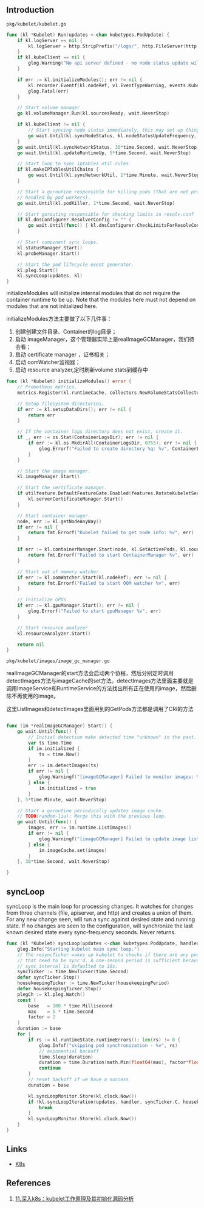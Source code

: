 ## Introduction





`pkg/kubelet/kubelet.go`

```go
func (kl *Kubelet) Run(updates <-chan kubetypes.PodUpdate) {
	if kl.logServer == nil {
		kl.logServer = http.StripPrefix("/logs/", http.FileServer(http.Dir("/var/log/")))
	}
	if kl.kubeClient == nil {
		glog.Warning("No api server defined - no node status update will be sent.")
	}

	if err := kl.initializeModules(); err != nil {
		kl.recorder.Eventf(kl.nodeRef, v1.EventTypeWarning, events.KubeletSetupFailed, err.Error())
		glog.Fatal(err)
	}

	// Start volume manager
	go kl.volumeManager.Run(kl.sourcesReady, wait.NeverStop)

	if kl.kubeClient != nil {
		// Start syncing node status immediately, this may set up things the runtime needs to run.
		go wait.Until(kl.syncNodeStatus, kl.nodeStatusUpdateFrequency, wait.NeverStop)
	}
	go wait.Until(kl.syncNetworkStatus, 30*time.Second, wait.NeverStop)
	go wait.Until(kl.updateRuntimeUp, 5*time.Second, wait.NeverStop)

	// Start loop to sync iptables util rules
	if kl.makeIPTablesUtilChains {
		go wait.Until(kl.syncNetworkUtil, 1*time.Minute, wait.NeverStop)
	}

	// Start a goroutine responsible for killing pods (that are not properly
	// handled by pod workers).
	go wait.Until(kl.podKiller, 1*time.Second, wait.NeverStop)

	// Start gorouting responsible for checking limits in resolv.conf
	if kl.dnsConfigurer.ResolverConfig != "" {
		go wait.Until(func() { kl.dnsConfigurer.CheckLimitsForResolvConf() }, 30*time.Second, wait.NeverStop)
	}

	// Start component sync loops.
	kl.statusManager.Start()
	kl.probeManager.Start()

	// Start the pod lifecycle event generator.
	kl.pleg.Start()
	kl.syncLoop(updates, kl)
}
```





initializeModules will initialize internal modules that do not require the container runtime to be up.
Note that the modules here must not depend on modules that are not initialized here.

initializeModules方法主要做了以下几件事：

1. 创建创建文件目录、Container的log目录；
2. 启动 imageManager，这个管理器实际上是realImageGCManager，我们待会看；
3. 启动 certificate manager ，证书相关；
4. 启动 oomWatcher监视器；
5. 启动 resource analyzer,定时刷新volume stats到缓存中

```go
func (kl *Kubelet) initializeModules() error {
	// Prometheus metrics.
	metrics.Register(kl.runtimeCache, collectors.NewVolumeStatsCollector(kl))

	// Setup filesystem directories.
	if err := kl.setupDataDirs(); err != nil {
		return err
	}

	// If the container logs directory does not exist, create it.
	if _, err := os.Stat(ContainerLogsDir); err != nil {
		if err := kl.os.MkdirAll(ContainerLogsDir, 0755); err != nil {
			glog.Errorf("Failed to create directory %q: %v", ContainerLogsDir, err)
		}
	}

	// Start the image manager.
	kl.imageManager.Start()

	// Start the certificate manager.
	if utilfeature.DefaultFeatureGate.Enabled(features.RotateKubeletServerCertificate) {
		kl.serverCertificateManager.Start()
	}

	// Start container manager.
	node, err := kl.getNodeAnyWay()
	if err != nil {
		return fmt.Errorf("Kubelet failed to get node info: %v", err)
	}

	if err := kl.containerManager.Start(node, kl.GetActivePods, kl.sourcesReady, kl.statusManager, kl.runtimeService); err != nil {
		return fmt.Errorf("Failed to start ContainerManager %v", err)
	}

	// Start out of memory watcher.
	if err := kl.oomWatcher.Start(kl.nodeRef); err != nil {
		return fmt.Errorf("Failed to start OOM watcher %v", err)
	}

	// Initialize GPUs
	if err := kl.gpuManager.Start(); err != nil {
		glog.Errorf("Failed to start gpuManager %v", err)
	}

	// Start resource analyzer
	kl.resourceAnalyzer.Start()

	return nil
}
```



`pkg/kubelet/images/image_gc_manager.go`

realImageGCManager的start方法会启动两个协程，然后分别定时调用detectImages方法与imageCache的set方法。detectImages方法里面主要就是调用ImageService和RuntimeService的方法找出所有正在使用的image，然后删除不再使用的image。

这里ListImages和detectImages里面用到的GetPods方法都是调用了CRI的方法

```go

func (im *realImageGCManager) Start() {
	go wait.Until(func() {
		// Initial detection make detected time "unknown" in the past.
		var ts time.Time
		if im.initialized {
			ts = time.Now()
		}
		err := im.detectImages(ts)
		if err != nil {
			glog.Warningf("[imageGCManager] Failed to monitor images: %v", err)
		} else {
			im.initialized = true
		}
	}, 5*time.Minute, wait.NeverStop)

	// Start a goroutine periodically updates image cache.
	// TODO(random-liu): Merge this with the previous loop.
	go wait.Until(func() {
		images, err := im.runtime.ListImages()
		if err != nil {
			glog.Warningf("[imageGCManager] Failed to update image list: %v", err)
		} else {
			im.imageCache.set(images)
		}
	}, 30*time.Second, wait.NeverStop)

}
```







## syncLoop

syncLoop is the main loop for processing changes. It watches for changes from three channels (file, apiserver, and http) and creates a union of them. 
For any new change seen, will run a sync against desired state and running state. 
If no changes are seen to the configuration, will synchronize the last known desired state every sync-frequency seconds. Never returns.

```go
func (kl *Kubelet) syncLoop(updates <-chan kubetypes.PodUpdate, handler SyncHandler) {
	glog.Info("Starting kubelet main sync loop.")
	// The resyncTicker wakes up kubelet to checks if there are any pod workers
	// that need to be sync'd. A one-second period is sufficient because the
	// sync interval is defaulted to 10s.
	syncTicker := time.NewTicker(time.Second)
	defer syncTicker.Stop()
	housekeepingTicker := time.NewTicker(housekeepingPeriod)
	defer housekeepingTicker.Stop()
	plegCh := kl.pleg.Watch()
	const (
		base   = 100 * time.Millisecond
		max    = 5 * time.Second
		factor = 2
	)
	duration := base
	for {
		if rs := kl.runtimeState.runtimeErrors(); len(rs) != 0 {
			glog.Infof("skipping pod synchronization - %v", rs)
			// exponential backoff
			time.Sleep(duration)
			duration = time.Duration(math.Min(float64(max), factor*float64(duration)))
			continue
		}
		// reset backoff if we have a success
		duration = base

		kl.syncLoopMonitor.Store(kl.clock.Now())
		if !kl.syncLoopIteration(updates, handler, syncTicker.C, housekeepingTicker.C, plegCh) {
			break
		}
		kl.syncLoopMonitor.Store(kl.clock.Now())
	}
}
```






## Links

- [K8s](/docs/CS/Container/k8s/K8s.md)





## References

1. [11.深入k8s：kubelet工作原理及其初始化源码分析 ](https://www.cnblogs.com/luozhiyun/p/13699435.html)